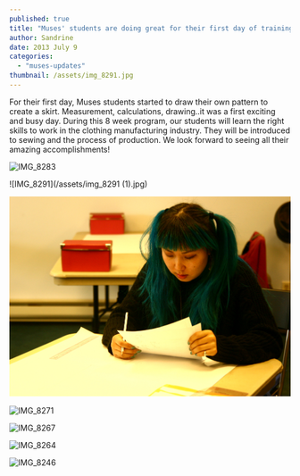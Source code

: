 ```yaml
---
published: true
title: "Muses' students are doing great for their first day of training"
author: Sandrine
date: 2013 July 9
categories: 
  - "muses-updates"
thumbnail: /assets/img_8291.jpg
---
```


For their first day, Muses students started to draw their own pattern to create a skirt. Measurement, calculations, drawing..it was a first exciting and busy day. During this 8 week program, our students will learn the right skills to work in the clothing manufacturing industry. They will be introduced to sewing and the process of production. We look forward to seeing all their amazing accomplishments!

![IMG_8283](/assets/img_82831.jpg)

![IMG_8291](/assets/img_8291 (1).jpg)

![IMG_8287](/assets/img_8287.jpg)

![IMG_8271](/assets/img_8271.jpg)

![IMG_8267](/assets/img_8267.jpg)

![IMG_8264](/assets/img_8264.jpg)

![IMG_8246](/assets/img_8246.jpg)
